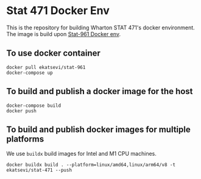 # Stat 471 Docker Env

This is the repository for building Wharton STAT 471's docker environment. The image is build upon [Stat-961 Docker env](https://github.com/Katsevich-Teaching/stat-961-docker-env/blob/main/readme.md).

## To use docker container

```{bash}
docker pull ekatsevi/stat-961
docker-compose up
```

## To build and publish a docker image for the host

```{bash}
docker-compose build
docker push
```

## To build and publish docker images for multiple platforms

We use `buildx` build images for Intel and M1 CPU machines.

```{bash}
docker buildx build . --platform=linux/amd64,linux/arm64/v8 -t ekatsevi/stat-471 --push
```
